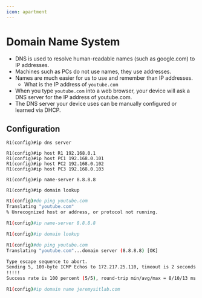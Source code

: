 ```yaml
---
icon: apartment
---
```


# Domain Name System

* DNS is used to resolve human-readable names (such as google.com) to IP addresses.
* Machines such as PCs do not use names, they use addresses.
* Names are much easier for us to use and remember than IP addresses.
  * What is the IP address of `youtube.com`
* &#x20;When you type `youtube.com` into a web browser, your device will ask a DNS server for the IP address of youtube.com.
* The DNS server your device uses can be manually configured or learned via DHCP.

## Configuration

```
R1(config)#ip dns server

R1(config)#ip host R1 192.168.0.1
R1(config)#ip host PC1 192.168.0.101
R1(config)#ip host PC2 192.168.0.102
R1(config)#ip host PC3 192.168.0.103

R1(config)#ip name-server 8.8.8.8

R1(config)#ip domain lookup
```

```bash
R1(config)#do ping youtube.com
Translating "youtube.com"
% Unrecognized host or address, or protocol not running.
```

```bash
R1(config)#ip name-server 8.8.8.8
```

```bash
R1(config)#ip domain lookup
```

```bash
R1(config)#do ping youtube.com
Translating "youtube.com"...domain server (8.8.8.8) [OK]

Type escape sequence to abort.
Sending 5, 100-byte ICMP Echos to 172.217.25.110, timeout is 2 seconds:
!!!!!
Success rate is 100 percent (5/5), round-trip min/avg/max = 8/10/13 ms
```

```bash
R1(config)#ip domain name jeremysitlab.com
```
